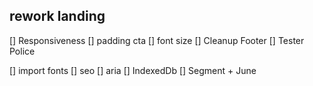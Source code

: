 ## rework landing
[] Responsiveness
    [] padding cta
    [] font size
[] Cleanup Footer
[] Tester Police 

[] import fonts
[] seo
[] aria
[] IndexedDb
[] Segment + June